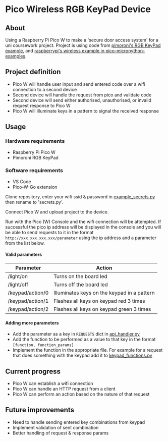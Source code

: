 # Pico Wireless RGB KeyPad Device

## About

Using a Raspberry Pi Pico W to make a 'secure door access system' for a uni coursework project.
Project is using code from [pimoroni's RGB KeyPad example](https://github.com/pimoroni/pimoroni-pico/blob/main/micropython/examples/pico_rgb_keypad/demo.py), and [raspberrypi's wireless example in pico-micropython-examples](https://github.com/raspberrypi/pico-micropython-examples/blob/master/wireless/webserver.py).

## Project definition

- Pico W will handle user input and send entered code over a wifi connection to a second device
- Second device will handle the request from pico and validate code
- Second device will send either authorised, unauthorised, or invalid request response to Pico W
- Pico W will illuminate keys in a pattern to signal the received response

## Usage

### Hardware requirements

- Raspberry Pi Pico W
- Pimoroni RGB KeyPad

### Software requirements

- VS Code
- Pico-W-Go extension

Clone repository, enter your wifi ssid & password in [example_secrets.py](/example_secrets.py) then rename to 'secrets.py'.

Connect Pico W and upload project to the device.

Run with the Pico (W) Console and the wifi connection will be attempted. If successful the pico ip address will be displayed in the console and you will be able to send requests to it in the format `http://xxx.xxx.xxx.xxx/parameter` using the ip address and a parameter from the list below.

#### Valid parameters
|Parameter | Action |
|----------|--------|
| /light/on | Turns on the board led |
| /light/off | Turns off the board led |
| /keypad/action/0 | Illuminates keys on the keypad in a pattern |
| /keypad/action/1 | Flashes all keys on keypad red 3 times |
| /keypad/action/2 | Flashes all keys on keypad green 3 times |

#### Adding more parameters
- Add the parameter as a key in `REQUESTS` dict in [api_handler.py](/app/api_handler.py)
- Add the function to be performed as a value to that key in the format `[function, function_params]`
- Implement the function in the appropriate file. For example for a request that does something with the keypad add it to [keypad_functions.py](/app/keypad_functions.py)

## Current progress

- Pico W can establish a wifi connection
- Pico W can handle an HTTP request from a client
- Pico W can perform an action based on the nature of that request

## Future improvements

- Need to handle sending entered key combinations from keypad
- Implement validation of sent combination
- Better handling of request & response params



